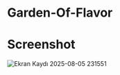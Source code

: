 # Garden-Of-Flavor
# Screenshot
![Ekran Kaydı 2025-08-05 231551](https://github.com/user-attachments/assets/fb7ca14b-45ad-4dcb-9184-410d39996aba)
